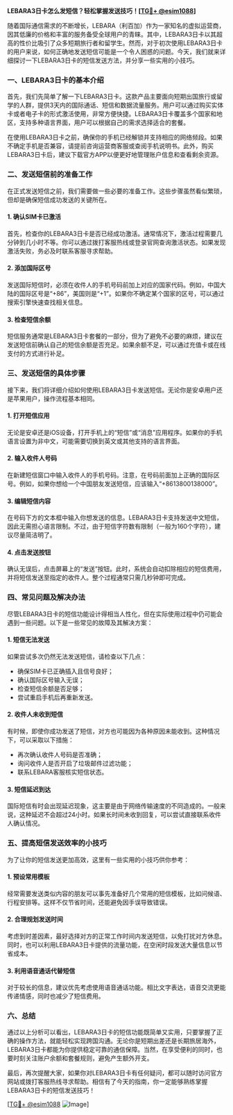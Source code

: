 **LEBARA3日卡怎么发短信？轻松掌握发送技巧！[[TG💪+ @esim1088](https://t.me/s/esim1088)]**

随着国际通信需求的不断增长，LEBARA（利百加）作为一家知名的虚拟运营商，因其低廉的价格和丰富的服务备受全球用户的青睐。其中，LEBARA3日卡以其超高的性价比吸引了众多短期旅行者和留学生。然而，对于初次使用LEBARA3日卡的用户来说，如何正确地发送短信可能是一个令人困惑的问题。今天，我们就来详细探讨一下LEBARA3日卡的短信发送方法，并分享一些实用的小技巧。

### **一、LEBARA3日卡的基本介绍**

首先，我们先简单了解一下LEBARA3日卡。这款产品主要面向短期出国旅行或留学的人群，提供3天内的国际通话、短信和数据流量服务。用户可以通过购买实体卡或者电子卡的形式激活使用，非常方便快捷。LEBARA3日卡覆盖多个国家和地区，支持多种语言界面，用户可以根据自己的需求选择适合的套餐。

在使用LEBARA3日卡之前，确保你的手机已经解锁并支持相应的网络频段。如果不确定手机是否兼容，请提前咨询运营商客服或查阅手机说明书。此外，购买LEBARA3日卡后，建议下载官方APP以便更好地管理账户信息和查看剩余资源。

### **二、发送短信前的准备工作**

在正式发送短信之前，我们需要做一些必要的准备工作。这些步骤虽然看似繁琐，但却是确保短信成功发送的关键所在。

#### **1. 确认SIM卡已激活**
首先，检查你的LEBARA3日卡是否已经成功激活。通常情况下，激活过程需要几分钟到几小时不等。你可以通过拨打客服热线或登录官网查询激活状态。如果发现激活失败，务必及时联系客服寻求帮助。

#### **2. 添加国际区号**
发送国际短信时，必须在收件人的手机号码前加上对应的国家代码。例如，中国大陆的国际区号是“+86”，美国则是“+1”。如果你不确定某个国家的区号，可以通过搜索引擎快速查找相关信息。

#### **3. 检查短信余额**
短信服务通常是LEBARA3日卡套餐的一部分，但为了避免不必要的麻烦，建议在发送短信前确认自己的短信余额是否充足。如果余额不足，可以通过充值卡或在线支付的方式进行补足。

### **三、发送短信的具体步骤**

接下来，我们将详细介绍如何使用LEBARA3日卡发送短信。无论你是安卓用户还是苹果用户，操作流程基本相同。

#### **1. 打开短信应用**
无论是安卓还是iOS设备，打开手机上的“短信”或“消息”应用程序。如果你的手机语言设置为非中文，可能需要切换到英文或其他支持的语言界面。

#### **2. 输入收件人号码**
在新建短信窗口中输入收件人的手机号码。注意，在号码前面加上正确的国际区号。例如，如果你想给一个中国朋友发送短信，应该输入“+8613800138000”。

#### **3. 编辑短信内容**
在号码下方的文本框中输入你想发送的信息。LEBARA3日卡支持发送中文短信，因此无需担心语言限制。不过，由于短信字符数有限制（一般为160个字符），建议尽量简洁明了。

#### **4. 点击发送按钮**
确认无误后，点击屏幕上的“发送”按钮。此时，系统会自动扣除相应的短信费用，并将短信发送至指定的收件人。整个过程通常只需几秒钟即可完成。

### **四、常见问题及解决办法**

尽管LEBARA3日卡的短信功能设计得相当人性化，但在实际使用过程中仍可能会遇到一些问题。以下是一些常见的故障及其解决方案：

#### **1. 短信无法发送**
如果尝试多次仍然无法发送短信，请检查以下几点：
- 确保SIM卡已正确插入且信号良好；
- 确认国际区号输入无误；
- 检查短信余额是否足够；
- 尝试重启手机后再重新发送。

#### **2. 收件人未收到短信**
有时候，即使你成功发送了短信，对方也可能因为各种原因未能收到。这种情况下，可以采取以下措施：
- 再次确认收件人号码是否准确；
- 询问收件人是否开启了垃圾邮件过滤功能；
- 联系LEBARA客服核实短信状态。

#### **3. 短信延迟到达**
国际短信有时会出现延迟现象，这主要是由于网络传输速度的不同造成的。一般来说，这种延迟不会超过24小时。如果长时间未收到回复，可以尝试直接联系收件人确认情况。

### **五、提高短信发送效率的小技巧**

为了让你的短信发送更加高效，这里有一些实用的小技巧供你参考：

#### **1. 预设常用模板**
经常需要发送类似内容的朋友可以事先准备好几个常用的短信模板，比如问候语、行程安排等。这样不仅节省时间，还能避免因手误导致错误。

#### **2. 合理规划发送时间**
考虑到时差因素，最好选择对方的正常工作时间内发送短信，以免打扰对方休息。同时，也可以利用LEBARA3日卡提供的流量功能，在空闲时段发送大量信息以节省成本。

#### **3. 利用语音通话代替短信**
对于较长的信息，建议优先考虑使用语音通话功能。相比文字表达，语音交流更能传递情感，同时也减少了短信费用。

### **六、总结**

通过以上分析可以看出，LEBARA3日卡的短信功能既简单又实用，只要掌握了正确的操作方法，就能轻松实现跨国沟通。无论你是短期出差还是长期旅居海外，LEBARA3日卡都能为你提供稳定可靠的通信保障。当然，在享受便利的同时，也要时刻关注账户余额和套餐规则，避免产生额外开支。

最后，再次提醒大家，如果你对LEBARA3日卡有任何疑问，都可以随时访问官方网站或拨打客服热线寻求帮助。相信有了今天的指南，你一定能够熟练掌握LEBARA3日卡的短信发送技巧！

[[TG💪+ @esim1088](https://t.me/s/esim1088) ![Image](https://i.postimg.cc/4NQfJmqS/Snipaste-2025-05-13-00-14-12.png)]